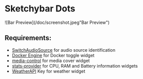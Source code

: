 # Sketchybar Dots

![Bar Preview](/doc/screenshot.jpeg"Bar Preview")

## Requirements:
- [SwitchAudioSource](https://github.com/deweller/switchaudio-osx) for audio source identification
- [Docker Engine](https://docs.docker.com/get-started/) for Docker toggle widget
- [media-control](https://github.com/ungive/media-control) for media cover widget
- [stats-provider](https://github.com/joncrangle/sketchybar-system-stats) for CPU, RAM and Battery information widgets
- [WeatherAPI](https://www.weatherapi.com/) Key for weather widget

